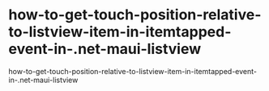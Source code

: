 # how-to-get-touch-position-relative-to-listview-item-in-itemtapped-event-in-.net-maui-listview
how-to-get-touch-position-relative-to-listview-item-in-itemtapped-event-in-.net-maui-listview
